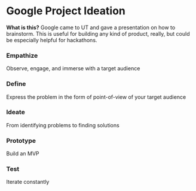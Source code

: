 # Google Project Ideation
**What is this?** Google came to UT and gave a presentation on how to brainstorm. This is useful for building any kind of product, really, but could be especially helpful for hackathons.

### Empathize
Observe, engage, and immerse with a target audience

### Define
Express the problem in the form of point-of-view of your target audience

### Ideate
From identifying problems to finding solutions

### Prototype
Build an MVP

### Test
Iterate constantly